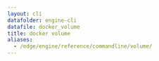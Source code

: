 ```yaml
---
layout: cli
datafolder: engine-cli
datafile: docker_volume
title: docker volume
aliases:
  - /edge/engine/reference/commandline/volume/
---
```

<!--
This page is automatically generated from Docker's source code. If you want to
suggest a change to the text that appears here, open a ticket or pull request
in the source repository on GitHub:

https://github.com/docker/cli
-->

